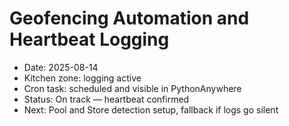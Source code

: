 # Geofencing Automation and Heartbeat Logging

- Date: 2025-08-14
- Kitchen zone: logging active
- Cron task: scheduled and visible in PythonAnywhere
- Status: On track — heartbeat confirmed
- Next: Pool and Store detection setup, fallback if logs go silent
